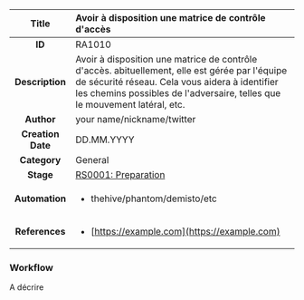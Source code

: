 | Title                       | Avoir à disposition une matrice de contrôle d'accès         |
|:---------------------------:|:--------------------|
| **ID**                      | RA1010            |
| **Description**             | Avoir à disposition une matrice de contrôle d'accès. abituellement, elle est gérée par l'équipe de sécurité réseau. Cela vous aidera à identifier les chemins possibles de l'adversaire, telles que le mouvement latéral, etc.   |
| **Author**                  | your name/nickname/twitter        |
| **Creation Date**           | DD.MM.YYYY |
| **Category**                | General      |
| **Stage**                   |[RS0001: Preparation](../Response_Stages/RS0001.md)| 
| **Automation** |<ul><li>thehive/phantom/demisto/etc</li></ul>|
| **References** |<ul><li>[https://example.com](https://example.com)</li></ul>|

### Workflow

A décrire
